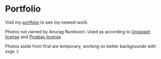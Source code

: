# Portfolio

Visit my
[portfolio](https://anurag423.github.io/) to see my newest work.

Photos not owned by Anurag Numboori. Used as according to [Unsplash license](https://unsplash.com/license) and [Pixabay license](https://pixabay.com/service/license/)

Photos aside from first are temporary, working on better backgrounds with svgs :)
